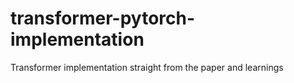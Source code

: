 # transformer-pytorch-implementation
Transformer implementation straight from the paper and learnings
